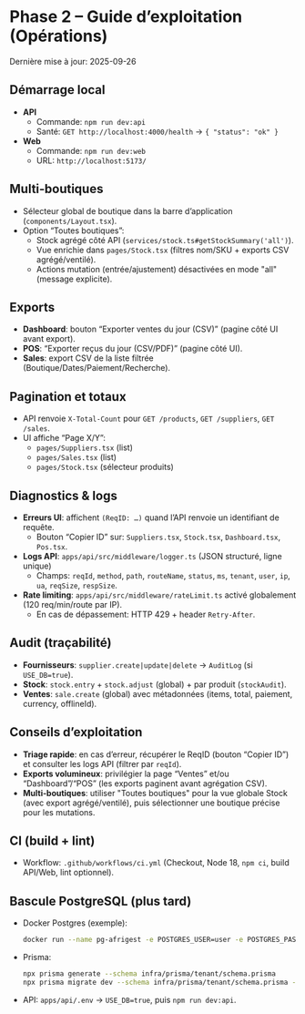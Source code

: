 # Phase 2 – Guide d’exploitation (Opérations)

Dernière mise à jour: 2025-09-26

## Démarrage local
- **API**
  - Commande: `npm run dev:api`
  - Santé: `GET http://localhost:4000/health` → `{ "status": "ok" }`
- **Web**
  - Commande: `npm run dev:web`
  - URL: `http://localhost:5173/`

## Multi‑boutiques
- Sélecteur global de boutique dans la barre d’application (`components/Layout.tsx`).
- Option “Toutes boutiques”:
  - Stock agrégé côté API (`services/stock.ts#getStockSummary('all')`).
  - Vue enrichie dans `pages/Stock.tsx` (filtres nom/SKU + exports CSV agrégé/ventilé).
  - Actions mutation (entrée/ajustement) désactivées en mode "all" (message explicite).

## Exports
- **Dashboard**: bouton “Exporter ventes du jour (CSV)” (pagine côté UI avant export).
- **POS**: “Exporter reçus du jour (CSV/PDF)” (pagine côté UI).
- **Sales**: export CSV de la liste filtrée (Boutique/Dates/Paiement/Recherche).

## Pagination et totaux
- API renvoie `X-Total-Count` pour `GET /products`, `GET /suppliers`, `GET /sales`.
- UI affiche “Page X/Y”:
  - `pages/Suppliers.tsx` (list)
  - `pages/Sales.tsx` (list)
  - `pages/Stock.tsx` (sélecteur produits)

## Diagnostics & logs
- **Erreurs UI**: affichent `(ReqID: …)` quand l’API renvoie un identifiant de requête.
  - Bouton “Copier ID” sur: `Suppliers.tsx`, `Stock.tsx`, `Dashboard.tsx`, `Pos.tsx`.
- **Logs API**: `apps/api/src/middleware/logger.ts` (JSON structuré, ligne unique)
  - Champs: `reqId`, `method`, `path`, `routeName`, `status`, `ms`, `tenant`, `user`, `ip`, `ua`, `reqSize`, `respSize`.
- **Rate limiting**: `apps/api/src/middleware/rateLimit.ts` activé globalement (120 req/min/route par IP).
  - En cas de dépassement: HTTP 429 + header `Retry-After`.

## Audit (traçabilité)
- **Fournisseurs**: `supplier.create|update|delete` → `AuditLog` (si `USE_DB=true`).
- **Stock**: `stock.entry` + `stock.adjust` (global) + par produit (`stockAudit`).
- **Ventes**: `sale.create` (global) avec métadonnées (items, total, paiement, currency, offlineId).

## Conseils d’exploitation
- **Triage rapide**: en cas d’erreur, récupérer le ReqID (bouton “Copier ID”) et consulter les logs API (filtrer par `reqId`).
- **Exports volumineux**: privilégier la page “Ventes” et/ou “Dashboard”/“POS” (les exports paginent avant agrégation CSV).
- **Multi‑boutiques**: utiliser "Toutes boutiques" pour la vue globale Stock (avec export agrégé/ventilé), puis sélectionner une boutique précise pour les mutations.

## CI (build + lint)
- Workflow: `.github/workflows/ci.yml` (Checkout, Node 18, `npm ci`, build API/Web, lint optionnel).

## Bascule PostgreSQL (plus tard)
- Docker Postgres (exemple):
  ```bash
  docker run --name pg-afrigest -e POSTGRES_USER=user -e POSTGRES_PASSWORD=pass -e POSTGRES_DB=afrigest_tenant_demo -p 5432:5432 -d postgres:16
  ```
- Prisma:
  ```bash
  npx prisma generate --schema infra/prisma/tenant/schema.prisma
  npx prisma migrate dev --schema infra/prisma/tenant/schema.prisma -n add_stock_audit
  ```
- API: `apps/api/.env` → `USE_DB=true`, puis `npm run dev:api`.

